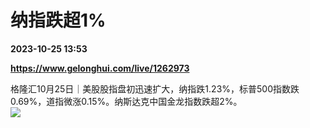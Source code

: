 # 纳指跌超1%

**2023-10-25 13:53**

**https://www.gelonghui.com/live/1262973**

格隆汇10月25日｜美股股指盘初迅速扩大，纳指跌1.23%，标普500指数跌0.69%，道指微涨0.15%。纳斯达克中国金龙指数跌超2%。  
![](https://img5.gelonghui.com/live/ecaa7-9caf9f6e-8a0d-41cd-ba52-b0e7c7987d41.png)